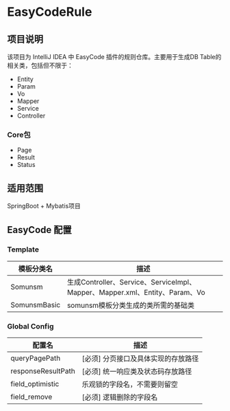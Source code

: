 # EasyCodeRule

## 项目说明

该项目为 IntelliJ IDEA 中 EasyCode 插件的规则仓库。主要用于生成DB Table的相关类，包括但不限于：

- Entity
- Param
- Vo
- Mapper
- Service
- Controller

### Core包

- Page
- Result
- Status

## 适用范围

SpringBoot + Mybatis项目

## EasyCode 配置

### Template

| 模板分类名        | 描述                                                                 |
|--------------|--------------------------------------------------------------------|
| Somunsm      | 生成Controller、Service、ServiceImpl、Mapper、Mapper.xml、Entity、Param、Vo |
| SomunsmBasic | somunsm模板分类生成的类所需的基础类                                              |

### Global Config

| 配置名                | 描述                  |
|--------------------|---------------------|
| queryPagePath      | [必须] 分页接口及具体实现的存放路径 |
| responseResultPath | [必须] 统一响应类及状态码存放路径  |
| field_optimistic   | 乐观锁的字段名，不需要则留空      |
| field_remove       | [必须] 逻辑删除的字段名       |
